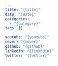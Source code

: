 ```yaml
---
title: "{title}"
date: "{date}"
categories:
  - "{category}"
tags: []

youtube: "{youtube}"
cover: "{cover}"
github: "{github}"
linkedin: "{linkedin}"
twitter: "{twitter}"
---
```

